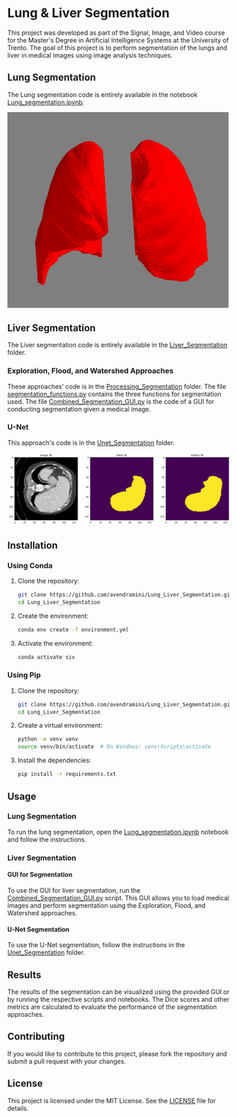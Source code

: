 # Lung & Liver Segmentation

This project was developed as part of the Signal, Image, and Video course for the Master's Degree in Artificial Intelligence Systems at the University of Trento. The goal of this project is to perform segmentation of the lungs and liver in medical images using image analysis techniques.

## Lung Segmentation

The Lung segmentation code is entirely available in the notebook [Lung_segmentation.ipynb](Lung_Segmentation/lung_segmentation.ipynb).

<img src="Miscellaneous/lungs.png" alt="3D Lungs" width="500"/>

## Liver Segmentation

The Liver segmentation code is entirely available in the [Liver_Segmentation](Liver_Segmentation) folder.

### Exploration, Flood, and Watershed Approaches

These approaches' code is in the [Processing_Segmentation](Liver_Segmentation/Processing_Segmentation) folder. The file [segmentation_functions.py](Liver_Segmentation/Processing_Segmentation/segmentation_functions.py) contains the three functions for segmentation used. The file [Combined_Segmentation_GUI.py](Liver_Segmentation/Processing_Segmentation/Combined_Segmentation_GUI.py) is the code of a GUI for conducting segmentation given a medical image.

### U-Net

This approach's code is in the [Unet_Segmentation](Liver_Segmentation/Unet_Segmentation) folder.

<img src="Miscellaneous/output.png" alt="Liver slice" width="1000"/>

## Installation

### Using Conda

1. Clone the repository:
   ```bash
   git clone https://github.com/avendramini/Lung_Liver_Segmentation.git
   cd Lung_Liver_Segmentation
   ```
2. Create the environment:
   ```bash
   conda env create -f environment.yml
   ```
3. Activate the environment:
   ```bash
   conda activate siv
   ```

### Using Pip

1. Clone the repository:
   ```bash
   git clone https://github.com/avendramini/Lung_Liver_Segmentation.git
   cd Lung_Liver_Segmentation
   ```
2. Create a virtual environment:
   ```bash
   python -m venv venv
   source venv/bin/activate  # On Windows: venv\Scripts\activate
   ```
3. Install the dependencies:
   ```bash
   pip install -r requirements.txt
   ```

## Usage

### Lung Segmentation

To run the lung segmentation, open the [Lung_segmentation.ipynb](Lung_Segmentation/lung_segmentation.ipynb) notebook and follow the instructions.

### Liver Segmentation

#### GUI for Segmentation

To use the GUI for liver segmentation, run the [Combined_Segmentation_GUI.py](Liver_Segmentation/Processing_Segmentation/Combined_Segmentation_GUI.py) script. This GUI allows you to load medical images and perform segmentation using the Exploration, Flood, and Watershed approaches.

#### U-Net Segmentation

To use the U-Net segmentation, follow the instructions in the [Unet_Segmentation](Liver_Segmentation/Unet_Segmentation) folder.

## Results

The results of the segmentation can be visualized using the provided GUI or by running the respective scripts and notebooks. The Dice scores and other metrics are calculated to evaluate the performance of the segmentation approaches.

## Contributing

If you would like to contribute to this project, please fork the repository and submit a pull request with your changes.

## License

This project is licensed under the MIT License. See the [LICENSE](LICENSE) file for details.


